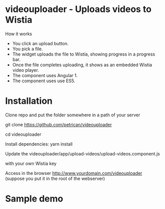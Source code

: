 # videouploader - Uploads videos to Wistia

How it works

* You click an upload button.
* You pick a file.
* The widget uploads the file to Wistia, showing progress in a progress bar.
* Once the file completes uploading, it shows as an embedded Wistia video player.
* The component uses Angular 1.
* The component uses use ES5.

# Installation
Clone repo and put the folder somewhere in a path of your server

git clone https://github.com/petrican/videouploader

cd videouploader

Install dependencies:
yarn install

Update the  videouploader/app/upload-videos/upload-videos.component.js

with your own Wistia key

Access in the browser http://www.yourdomain.com/videouploader
(suppose you put it in the root of the webserver)

# Sample demo


